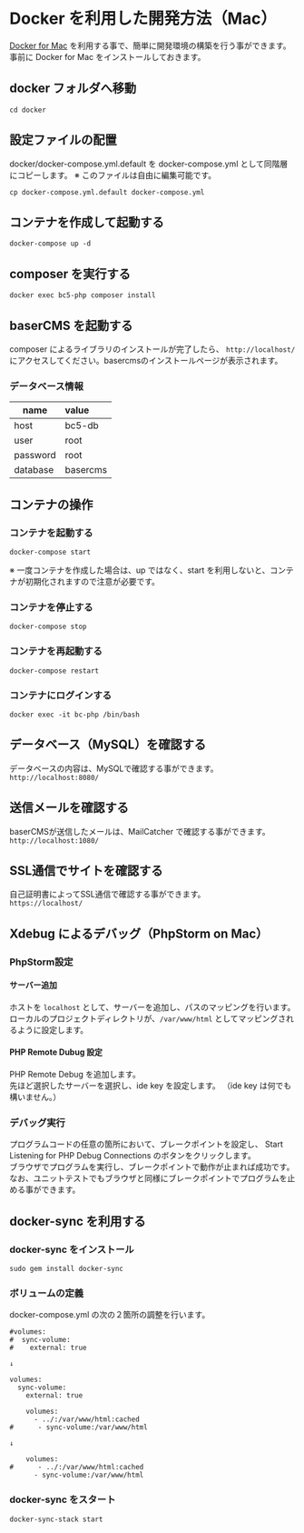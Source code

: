 # Docker を利用した開発方法（Mac）

[Docker for Mac](https://www.docker.com/docker-mac) を利用する事で、簡単に開発環境の構築を行う事ができます。  
事前に Docker for Mac をインストールしておきます。

## docker フォルダへ移動

```
cd docker
```

## 設定ファイルの配置

docker/docker-compose.yml.default を docker-compose.yml として同階層にコピーします。
※ このファイルは自由に編集可能です。

```
cp docker-compose.yml.default docker-compose.yml
```
 
## コンテナを作成して起動する

```
docker-compose up -d
```

## composer を実行する

```
docker exec bc5-php composer install
```

## baserCMS を起動する

composer によるライブラリのインストールが完了したら、 `http://localhost/` にアクセスしてください。basercmsのインストールページが表示されます。

### データベース情報
| name | value |
|-----------|:------------|
| host | bc5-db |
| user | root |
| password | root |
| database | basercms |

## コンテナの操作

### コンテナを起動する

```
docker-compose start
```
※ 一度コンテナを作成した場合は、up ではなく、start を利用しないと、コンテナが初期化されますので注意が必要です。

### コンテナを停止する

```
docker-compose stop
```

### コンテナを再起動する

```
docker-compose restart
```

### コンテナにログインする

```
docker exec -it bc-php /bin/bash
```

## データベース（MySQL）を確認する
データベースの内容は、MySQLで確認する事ができます。  
`http://localhost:8080/`


## 送信メールを確認する

baserCMSが送信したメールは、MailCatcher で確認する事ができます。  
`http://localhost:1080/`


## SSL通信でサイトを確認する
自己証明書によってSSL通信で確認する事ができます。  
`https://localhost/`


## Xdebug によるデバッグ（PhpStorm on Mac）

### PhpStorm設定

#### サーバー追加

ホストを `localhost` として、サーバーを追加し、パスのマッピングを行います。
ローカルのプロジェクトディレクトリが、`/var/www/html` としてマッピングされるように設定します。

#### PHP Remote Dubug 設定

PHP Remote Debug を追加します。  
先ほど選択したサーバーを選択し、ide key を設定します。 （ide key は何でも構いません。）

### デバッグ実行

プログラムコードの任意の箇所において、ブレークポイントを設定し、 Start Listening for PHP Debug Connections のボタンをクリックします。  
ブラウザでプログラムを実行し、ブレークポイントで動作が止まれば成功です。  
なお、ユニットテストでもブラウザと同様にブレークポイントでプログラムを止める事ができます。

## docker-sync を利用する

### docker-sync をインストール

```
sudo gem install docker-sync
```

### ボリュームの定義
docker-compose.yml の次の２箇所の調整を行います。

```
#volumes:
#  sync-volume:
#    external: true

↓

volumes:
  sync-volume:
    external: true
```

```
    volumes:
      - ../:/var/www/html:cached
#      - sync-volume:/var/www/html

↓

    volumes:
#      - ../:/var/www/html:cached
      - sync-volume:/var/www/html
```

### docker-sync をスタート

```
docker-sync-stack start
```
